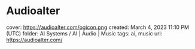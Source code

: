 # Audioalter

cover: https://audioalter.com/ogicon.png
created: March 4, 2023 11:10 PM (UTC)
folder: AI Systems / AI | Audio | Music
tags: ai, music
url: https://audioalter.com/